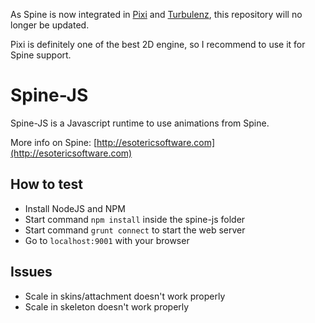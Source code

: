 As Spine is now integrated in [Pixi](https://github.com/GoodBoyDigital/pixi.js) and [Turbulenz](https://github.com/EsotericSoftware/spine-runtimes/tree/master/spine-js/turbulenz), this repository will no longer be updated.

Pixi is definitely one of the best 2D engine, so I recommend to use it for Spine support.


# Spine-JS

Spine-JS is a Javascript runtime to use animations from Spine.

More info on Spine: [http://esotericsoftware.com](http://esotericsoftware.com)

## How to test

- Install NodeJS and NPM
- Start command `npm install` inside the spine-js folder
- Start command `grunt connect` to start the web server
- Go to `localhost:9001` with your browser

## Issues

- Scale in skins/attachment doesn't work properly
- Scale in skeleton doesn't work properly
